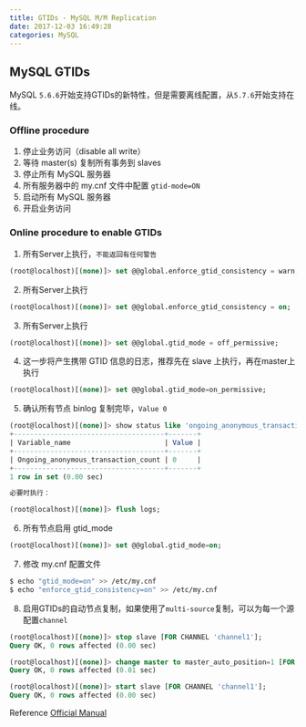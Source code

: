 ```yaml
---
title: GTIDs - MySQL M/M Replication
date: 2017-12-03 16:49:28
categories: MySQL
---
```

## MySQL GTIDs
MySQL `5.6.6`开始支持GTIDs的新特性，但是需要离线配置，从`5.7.6`开始支持在线。

### Offline procedure

1. 停止业务访问（disable all write）
2. 等待 master(s) 复制所有事务到 slaves
3. 停止所有 MySQL 服务器
4. 所有服务器中的 my.cnf 文件中配置 `gtid-mode=ON`
5. 启动所有 MySQL 服务器
6. 开启业务访问

### Online procedure to enable GTIDs
<!-- more -->

1. 所有Server上执行，`不能返回有任何警告`

  ``` sql
  (root@localhost)[(none)]> set @@global.enforce_gtid_consistency = warn;
  ```

2. 所有Server上执行

  ``` sql
  (root@localhost)[(none)]> set @@global.enforce_gtid_consistency = on;
  ```

3. 所有Server上执行

  ``` sql
  (root@localhost)[(none)]> set @@global.gtid_mode = off_permissive;
  ```

4. 这一步将产生携带 GTID 信息的日志，推荐先在 slave 上执行，再在master上执行

  ``` sql
  (root@localhost)[(none)]> set @@global.gtid_mode=on_permissive;
  ```

5. 确认所有节点 binlog 复制完毕，`Value 0`

  ``` sql
  (root@localhost)[(none)]> show status like 'ongoing_anonymous_transaction_count';
  +-------------------------------------+-------+
  | Variable_name                       | Value |
  +-------------------------------------+-------+
  | Ongoing_anonymous_transaction_count | 0     |
  +-------------------------------------+-------+
  1 row in set (0.00 sec)

  必要时执行：
  
  (root@localhost)[(none)]> flush logs;
  ```

6. 所有节点启用 gtid_mode

  ``` sql
  (root@localhost)[(none)]> set @@global.gtid_mode=on;
  ```

7. 修改 my.cnf 配置文件

  ``` bash
  $ echo "gtid_mode=on" >> /etc/my.cnf
  $ echo "enforce_gtid_consistency=on" >> /etc/my.cnf
  ```

8. 启用GTIDs的自动节点复制，如果使用了`multi-source`复制，可以为每一个源配置`channel`

  ``` sql
  (root@localhost)[(none)]> stop slave [FOR CHANNEL 'channel1'];
  Query OK, 0 rows affected (0.00 sec)

  (root@localhost)[(none)]> change master to master_auto_position=1 [FOR CHANNEL 'channel1'];
  Query OK, 0 rows affected (0.01 sec)

  (root@localhost)[(none)]> start slave [FOR CHANNEL 'channel1'];
  Query OK, 0 rows affected (0.00 sec)
  ```
  
  Reference
  [Official Manual](http://dev.mysql.com/doc/refman/5.7/en/replication-mode-change-online-enable-gtids.html)

